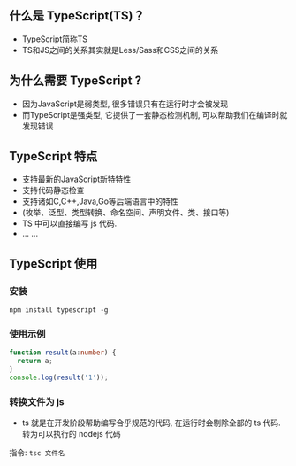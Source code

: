 ## 什么是 TypeScript(TS)？

- TypeScript简称TS
- TS和JS之间的关系其实就是Less/Sass和CSS之间的关系

## 为什么需要 TypeScript ?

- 因为JavaScript是弱类型, 很多错误只有在运行时才会被发现
- 而TypeScript是强类型, 它提供了一套静态检测机制, 可以帮助我们在编译时就发现错误



## TypeScript 特点

- 支持最新的JavaScript新特特性
- 支持代码静态检查
- 支持诸如C,C++,Java,Go等后端语言中的特性
- (枚举、泛型、类型转换、命名空间、声明文件、类、接口等)
- TS 中可以直接编写 js 代码.
- ... ...

## TypeScript 使用

### 安装

`npm install typescript -g`

### 使用示例

```typescript
function result(a:number) {
  return a;
}
console.log(result('1'));
```

### 转换文件为 js

- ts 就是在开发阶段帮助编写合乎规范的代码, 在运行时会剔除全部的 ts 代码.转为可以执行的 nodejs 代码

指令: `tsc 文件名`

